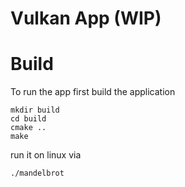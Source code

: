 # Vulkan App (WIP) 

# Build

To run the app first build the application
```shell
mkdir build
cd build
cmake ..
make
```
run it on linux via 
```shell
./mandelbrot
```
